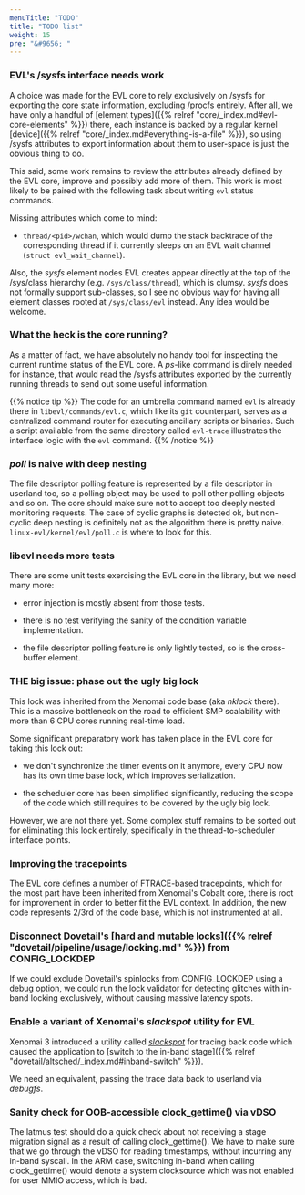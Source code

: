 ```yaml
---
menuTitle: "TODO"
title: "TODO list"
weight: 15
pre: "&#9656; "
---
```


### EVL's /sysfs interface needs work

A choice was made for the EVL core to rely exclusively on /sysfs for
exporting the core state information, excluding /procfs
entirely. After all, we have only a handful of [element types]({{%
relref "core/_index.md#evl-core-elements" %}}) there, each instance is
backed by a regular kernel [device]({{% relref
"core/_index.md#everything-is-a-file" %}}), so using /sysfs attributes
to export information about them to user-space is just the obvious
thing to do.

This said, some work remains to review the attributes already defined
by the EVL core, improve and possibly add more of them. This work is
most likely to be paired with the following task about writing `evl`
status commands.

Missing attributes which come to mind:

- `thread/<pid>/wchan`, which would dump the stack backtrace of the
  corresponding thread if it currently sleeps on an EVL wait channel
  (`struct evl_wait_channel`).

Also, the _sysfs_ element nodes EVL creates appear directly at the top
of the /sys/class hierarchy (e.g. `/sys/class/thread`), which is
clumsy. _sysfs_ does not formally support sub-classes, so I see no
obvious way for having all element classes rooted at `/sys/class/evl`
instead. Any idea would be welcome.

### What the heck is the core running?

As a matter of fact, we have absolutely no handy tool for inspecting
the current runtime status of the EVL core. A _ps_-like command is
direly needed for instance, that would read the /sysfs attributes
exported by the currently running threads to send out some useful
information.

{{% notice tip %}}
The code for an umbrella command named `evl` is already there in
`libevl/commands/evl.c`, which like its `git` counterpart, serves as a
centralized command router for executing ancillary scripts or
binaries. Such a script available from the same directory called
`evl-trace` illustrates the interface logic with the `evl` command.
{{% /notice %}}

### _poll_ is naive with deep nesting

The file descriptor polling feature is represented by a file
descriptor in userland too, so a polling object may be used to poll
other polling objects and so on. The core should make sure not to
accept too deeply nested monitoring requests. The case of cyclic
graphs is detected ok, but non-cyclic deep nesting is definitely not
as the algorithm there is pretty naive. `linux-evl/kernel/evl/poll.c`
is where to look for this.

### libevl needs more tests

There are some unit tests exercising the EVL core in the library, but
we need many more:

- error injection is mostly absent from those tests.

- there is no test verifying the sanity of the condition variable
  implementation.

- the file descriptor polling feature is only lightly tested, so is
  the cross-buffer element.

### THE big issue: phase out the ugly big lock

This lock was inherited from the Xenomai code base (aka _nklock_
there). This is a massive bottleneck on the road to efficient SMP
scalability with more than 6 CPU cores running real-time load.

Some significant preparatory work has taken place in the EVL core for
taking this lock out:

- we don't synchronize the timer events on it anymore, every CPU now
  has its own time base lock, which improves serialization.

- the scheduler core has been simplified significantly, reducing the
  scope of the code which still requires to be covered by the ugly big
  lock.

However, we are not there yet. Some complex stuff remains to be sorted
out for eliminating this lock entirely, specifically in the
thread-to-scheduler interface points.

### Improving the tracepoints

The EVL core defines a number of FTRACE-based tracepoints, which for
the most part have been inherited from Xenomai's Cobalt core, there is
root for improvement in order to better fit the EVL context. In
addition, the new code represents 2/3rd of the code base, which is not
instrumented at all.

### Disconnect Dovetail's [hard and mutable locks]({{% relref "dovetail/pipeline/usage/locking.md" %}}) from CONFIG_LOCKDEP

If we could exclude Dovetail's spinlocks from CONFIG_LOCKDEP using a
debug option, we could run the lock validator for detecting glitches
with in-band locking exclusively, without causing massive latency
spots.

### Enable a variant of Xenomai's _slackspot_ utility for EVL

Xenomai 3 introduced a utility called
[_slackspot_](https://gitlab.denx.de/Xenomai/xenomai/wikis/Finding_Spurious_Relaxes)
for tracing back code which caused the application to [switch to the
in-band stage]({{% relref "dovetail/altsched/_index.md#inband-switch"
%}}).

We need an equivalent, passing the trace data back to userland via _debugfs_.

### Sanity check for OOB-accessible clock_gettime() via vDSO

The latmus test should do a quick check about not receiving a stage
migration signal as a result of calling clock_gettime(). We have to
make sure that we go through the vDSO for reading timestamps, without
incurring any in-band syscall. In the ARM case, switching in-band when
calling clock_gettime() would denote a system clocksource which was
not enabled for user MMIO access, which is bad.
